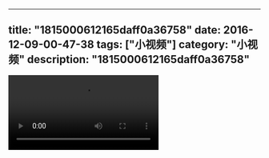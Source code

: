 
---
title: "1815000612165daff0a36758"
date: 2016-12-09-00-47-38
tags: ["小视频"]
category: "小视频"
description: "1815000612165daff0a36758"
---
<video src="http://ohtsqip0g.bkt.clouddn.com/1815000612165daff0a36758.mp4" controls="controls"></video>
